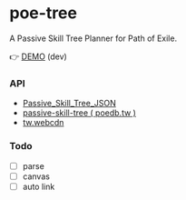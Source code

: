 # poe-tree
A Passive Skill Tree Planner for Path of Exile.

👉 [DEMO](http://robby570.tw/poe-tree/dist/) (dev)

### API

- [Passive_Skill_Tree_JSON](https://pathofexile.gamepedia.com/Passive_Skill_Tree_JSON)
- [passive-skill-tree ( poedb.tw )](http://poedb.tw/passive-skill-tree/)
- [tw.webcdn](http://tw.webcdn.pathofexile.com/image/)

### Todo

- [ ] parse
- [ ] canvas
- [ ] auto link
